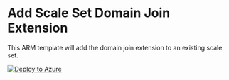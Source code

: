 # Add Scale Set Domain Join Extension

This ARM template will add the domain join extension to an existing scale set.

[![Deploy to Azure](https://aka.ms/deploytoazurebutton)](https://portal.azure.com/#create/Microsoft.Template/uri/https%3A%2F%2Fraw.githubusercontent.com%2Fal-calamita%2FAzure%2Fmain%2FTemplates%2FAddScaleSetExtension%2FAddScaleSetDomainJoin.json)